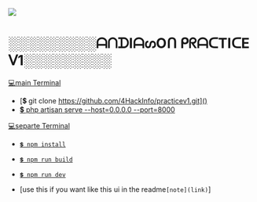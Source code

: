 <img src="https://i.pinimg.com/736x/97/34/b5/9734b50998ff796611f9d5eb17627b1e.jpg">


# ░░░░░░░░░ᗩᑎᗪIᗩᔕOᑎ ᑭᖇᗩᑕTIᑕE ᐯ1░░░░░░░░░

[💻main Terminal]()
- [💲 git clone https://github.com/4HackInfo/practicev1.git]()
- [💲 php artisan serve --host=0.0.0.0 --port=8000]()


[💻separte Terminal]()
- [`💲 npm install`]()
- [`💲 npm run build`]()
- [`💲 npm run dev`]()

- [use this if you want like this ui in the readme`[note](link)`]
